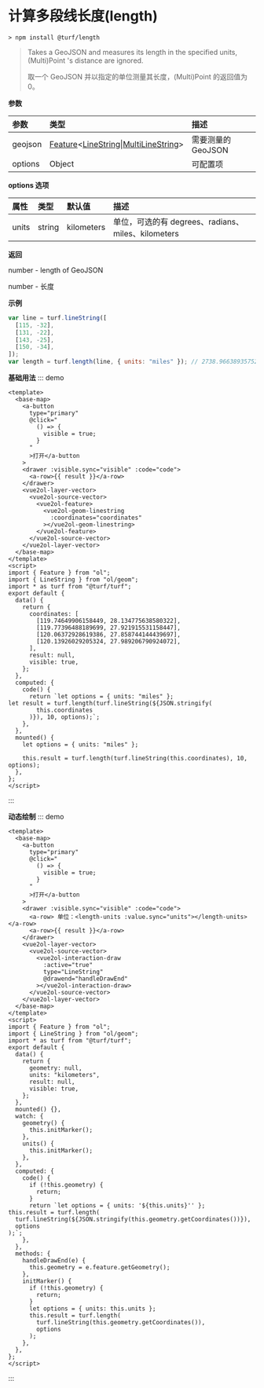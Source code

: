 # 计算多段线长度(length)

```
> npm install @turf/length
```

> Takes a GeoJSON and measures its length in the specified units, (Multi)Point 's distance are ignored.
>
> 取一个 GeoJSON 并以指定的单位测量其长度，(Multi)Point 的返回值为 0。

**参数**

| 参数    | 类型                                                         | 描述               |
| :------ | :----------------------------------------------------------- | :----------------- |
| geojson | [Feature](../other/type.html#feature)\<[LineString](../other/type.html#linestring)\|[MultiLineString](../other/type.html#multilinestring)\> | 需要测量的 GeoJSON |
| options | Object                                                       | 可配置项           |

**options 选项**

| 属性  | 类型   | 默认值     | 描述                                               |
| :---- | :----- | :--------- | :------------------------------------------------- |
| units | string | kilometers | 单位，可选的有 degrees、radians、miles、kilometers |

**返回**

number - length of GeoJSON

number - 长度

**示例**

```js
var line = turf.lineString([
  [115, -32],
  [131, -22],
  [143, -25],
  [150, -34],
]);
var length = turf.length(line, { units: "miles" }); // 2738.9663893575207
```

**基础用法**
::: demo

```vue
<template>
  <base-map>
    <a-button
      type="primary"
      @click="
        () => {
          visible = true;
        }
      "
      >打开</a-button
    >
    <drawer :visible.sync="visible" :code="code">
      <a-row>{{ result }}</a-row>
    </drawer>
    <vue2ol-layer-vector>
      <vue2ol-source-vector>
        <vue2ol-feature>
          <vue2ol-geom-linestring
            :coordinates="coordinates"
          ></vue2ol-geom-linestring>
        </vue2ol-feature>
      </vue2ol-source-vector>
    </vue2ol-layer-vector>
  </base-map>
</template>
<script>
import { Feature } from "ol";
import { LineString } from "ol/geom";
import * as turf from "@turf/turf";
export default {
  data() {
    return {
      coordinates: [
        [119.74649906158449, 28.134775638580322],
        [119.77396488189699, 27.921915531158447],
        [120.06372928619386, 27.858744144439697],
        [120.13926029205324, 27.989206790924072],
      ],
      result: null,
      visible: true,
    };
  },
  computed: {
    code() {
      return `let options = { units: "miles" };
let result = turf.length(turf.lineString(${JSON.stringify(
        this.coordinates
      )}), 10, options);`;
    },
  },
  mounted() {
    let options = { units: "miles" };

    this.result = turf.length(turf.lineString(this.coordinates), 10, options);
  },
};
</script>
```

:::

**动态绘制**
::: demo

```vue
<template>
  <base-map>
    <a-button
      type="primary"
      @click="
        () => {
          visible = true;
        }
      "
      >打开</a-button
    >
    <drawer :visible.sync="visible" :code="code">
      <a-row> 单位：<length-units :value.sync="units"></length-units></a-row>
      <a-row>{{ result }}</a-row>
    </drawer>
    <vue2ol-layer-vector>
      <vue2ol-source-vector>
        <vue2ol-interaction-draw
          :active="true"
          type="LineString"
          @drawend="handleDrawEnd"
        ></vue2ol-interaction-draw>
      </vue2ol-source-vector>
    </vue2ol-layer-vector>
  </base-map>
</template>
<script>
import { Feature } from "ol";
import { LineString } from "ol/geom";
import * as turf from "@turf/turf";
export default {
  data() {
    return {
      geometry: null,
      units: "kilometers",
      result: null,
      visible: true,
    };
  },
  mounted() {},
  watch: {
    geometry() {
      this.initMarker();
    },
    units() {
      this.initMarker();
    },
  },
  computed: {
    code() {
      if (!this.geometry) {
        return;
      }
      return `let options = { units: '${this.units}'' };
this.result = turf.length(
  turf.lineString(${JSON.stringify(this.geometry.getCoordinates())}),
  options
);`;
    },
  },
  methods: {
    handleDrawEnd(e) {
      this.geometry = e.feature.getGeometry();
    },
    initMarker() {
      if (!this.geometry) {
        return;
      }
      let options = { units: this.units };
      this.result = turf.length(
        turf.lineString(this.geometry.getCoordinates()),
        options
      );
    },
  },
};
</script>
```

:::
